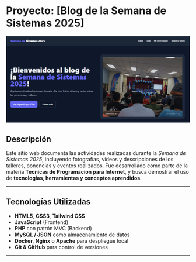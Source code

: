 # Proyecto: [Blog de la Semana de Sistemas 2025]

![Portada del Proyecto](public/images/readme/portada1.png)

## Descripción

Este sitio web documenta las actividades realizadas durante la *Semana de Sistemas 2025*, incluyendo fotografías, videos y descripciones de los talleres, ponencias y eventos realizados.
Fue desarrollado como parte de la materia **Tecnicas de Programacion para Internet**, y busca demostrar el uso de **tecnologías, herramientas y conceptos aprendidos**.

---

## Tecnologías Utilizadas

- **HTML5**, **CSS3**, **Tailwind CSS**
- **JavaScript** (Frontend)
- **PHP** con patrón MVC (Backend)
- **MySQL / JSON** como almacenamiento de datos
- **Docker**, **Nginx** o **Apache** para despliegue local
- **Git & GitHub** para control de versiones

---
